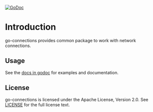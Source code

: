 [![GoDoc](https://godoc.org/github.com/khulnasoft-lab/go-connections?status.svg)](https://godoc.org/github.com/khulnasoft-lab/go-connections)

# Introduction

go-connections provides common package to work with network connections.

## Usage

See the [docs in godoc](https://godoc.org/github.com/khulnasoft-lab/go-connections) for examples and documentation.

## License

go-connections is licensed under the Apache License, Version 2.0. See [LICENSE](LICENSE) for the full license text.
